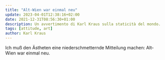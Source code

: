```yaml
---
title: "Alt-Wien war einmal neu"
update: 2023-04-01T12:38:16+02:00
date: 2021-12-31T08:56:30+01:00
description: Un avvertimento di Karl Kraus sulla staticità del mondo.
tags: [attitude, art]
author: Karl Kraus
---
```


Ich muß den Ästheten eine niederschmetternde Mitteilung machen: Alt-Wien war einmal neu.
